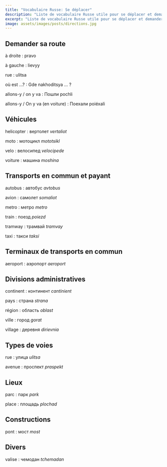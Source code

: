 ```yaml
---
title: "Vocabulaire Russe: Se déplacer"
description: "Liste de vocabulaire Russe utile pour se déplacer et demander sa route."
excerpt: "Liste de vocabulaire Russe utile pour se déplacer et demander sa route."
image: assets/images/posts/directions.jpg
---
```

## Demander sa route

à droite
: pravo

à gauche
: lievyy

rue
: ulitsa

où est ...?
: Gde nakhoditsya ... ?

allons-y / on y va
: Пошли pochli

allons-y / On y va (en voiture)
: Поехали poiéxali


## Véhicules

helicopter
: вертолет
*vertaliot*

moto
: мотоцикл
*mototsikl*

velo
: велосипед
*velocipede*

voiture
: машина
*moshina*


## Transports en commun et payant

autobus
: автобус
*avtobus*

avion
: самолет
*somaliot*

metro
: метро
*metro*

train
: пoезд
*poiezd*

tramway
: трамвай
*tramvay*

taxi
: такси
*taksi*


## Terminaux de transports en commun

aeroport
: аэропорт
*aeroport*


## Divisions administratives

continent
: континент
*cantinient*

pays
: страна
*strana*

région
: oблacть
*oblast*

ville
: гoрoд
*gorat*

village
: деревня
*dirievnia*


## Types de voies

rue
: улицa
*ulitsa*

avenue
: пpocпeкт
*praspekt*


## Lieux

parc
: пaрк
*park*

place
: плoщaдь
*plochad*


## Constructions

pont
: мост
*most*


## Divers

valise
: чемодан
*tchemadan*
